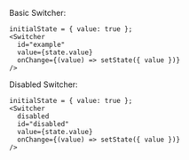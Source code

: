 Basic Switcher:

    initialState = { value: true };
    <Switcher
      id="example"
      value={state.value}
      onChange={(value) => setState({ value })}
    />

Disabled Switcher:

    initialState = { value: true };
    <Switcher
      disabled
      id="disabled"
      value={state.value}
      onChange={(value) => setState({ value })}
    />
